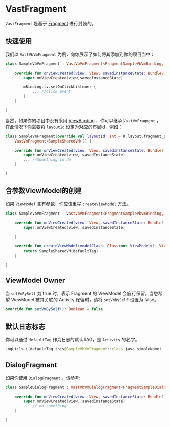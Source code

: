 # VastFragment

`VastFragment` 是基于 [Fragment](https://developer.android.com/reference/androidx/fragment/app/Fragment.html) 进行封装的。

## 快速使用

我们以 `VastVbVmFragment` 为例，向你展示了如何将其添加到你的项目当中：

```kotlin
class SampleVbVmFragment : VastVbVmFragment<FragmentSampleVbVmBinding, SampleSharedVM>() {

    override fun onViewCreated(view: View, savedInstanceState: Bundle?) {
        super.onViewCreated(view,savedInstanceState)

        mBinding.tv.setOnClickListener {
            ... //click event
        }
    }

}
```

当然，如果你的项目中没有采用 [ViewBinding](https://developer.android.com/topic/libraries/view-binding?hl=zh-cn) ，你可以继承 `VastVmFragment` ，在此情况下你需要将 `layoutId` 设定为对应的布局id，例如：

```kotlin
class SampleVmFragment(override val layoutId: Int = R.layout.fragment_sample_vm) : 
    VastVmFragment<SampleSharedVM>() {

    override fun onViewCreated(view: View, savedInstanceState: Bundle?) {
        super.onViewCreated(view, savedInstanceState)
        ... //Something to do
    }

}
```

## 含参数ViewModel的创建

如果 `ViewModel` 含有参数，你应该重写 `createViewModel` 方法。

```kotlin
class SampleVbVmFragment : VastVbVmFragment<FragmentSampleVbVmBinding, SampleSharedVM>() {
    
    override fun onViewCreated(view: View, savedInstanceState: Bundle?) {
        super.onViewCreated(view, savedInstanceState)
        
    }

    override fun createViewModel(modelClass: Class<out ViewModel>): ViewModel {
        return SampleSharedVM(defaultTag)
    }

}
```

## ViewModel Owner

当 `setVmBySelf` 为 true 时，表示 Fragment 的 ViewModel 会自行保留。当您希望 ViewModel 被其关联的 Activity 保留时，请将 `setVmBySelf` 设置为 false。

```kotlin
override fun setVmBySelf(): Boolean = false
```

## 默认日志标志

你可以通过 `defaultTag` 作为日志的默认TAG，是 `Activity` 的名字。

```kotlin
LogUtils.i(defaultTag,this@SampleVbVmFragment::class.java.simpleName)
```

## DialogFragment

如果你使用 `DialogFragment` ，请参考:

```kotlin
class SampleDialogFragment : VastVbVmDialogFragment<FragmentSampleDialogBinding, BasicViewModel>() {

    override fun onViewCreated(view: View, savedInstanceState: Bundle?) {
        super.onViewCreated(view, savedInstanceState)
        ... // do something
    }

}
```
